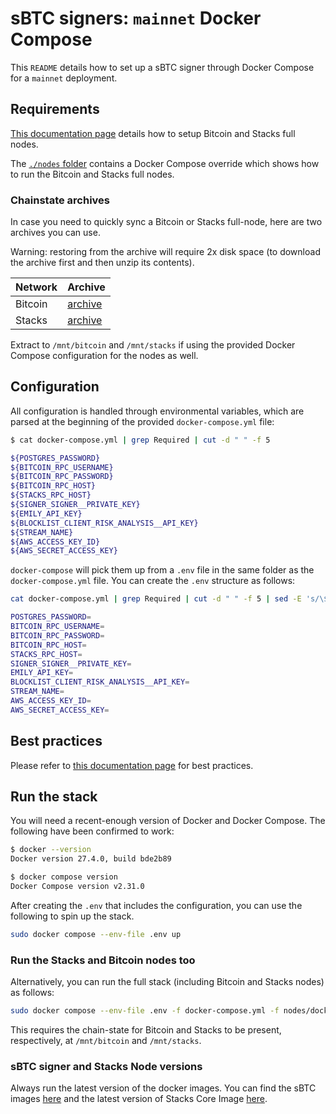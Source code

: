 # sBTC signers: `mainnet` Docker Compose

This `README` details how to set up a sBTC signer through Docker Compose for a
`mainnet` deployment.

## Requirements

[This documentation page](https://docs.stacks.co/guides-and-tutorials/sbtc/how-to-run-sbtc-signer)
details how to setup Bitcoin and Stacks full nodes.

The [`./nodes` folder](./nodes/) contains a Docker Compose override which shows
how to run the Bitcoin and Stacks full nodes.

### Chainstate archives

In case you need to quickly sync a Bitcoin or Stacks full-node, here are two
archives you can use.

Warning: restoring from the archive will require 2x disk space (to download the
archive first and then unzip its contents).

| Network | Archive                                                                                              |
| ------- | ---------------------------------------------------------------------------------------------------- |
| Bitcoin | [archive](https://bitcoin-chainstate-prod.s3.us-east-1.amazonaws.com/data.tar.gz)                    |
| Stacks  | [archive](https://archive.hiro.so/mainnet/stacks-blockchain/mainnet-stacks-blockchain-latest.tar.gz) |

Extract to `/mnt/bitcoin` and `/mnt/stacks` if using the provided Docker Compose
configuration for the nodes as well.

## Configuration

All configuration is handled through environmental variables, which are parsed
at the beginning of the provided `docker-compose.yml` file:

```bash
$ cat docker-compose.yml | grep Required | cut -d " " -f 5

${POSTGRES_PASSWORD}
${BITCOIN_RPC_USERNAME}
${BITCOIN_RPC_PASSWORD}
${BITCOIN_RPC_HOST}
${STACKS_RPC_HOST}
${SIGNER_SIGNER__PRIVATE_KEY}
${EMILY_API_KEY}
${BLOCKLIST_CLIENT_RISK_ANALYSIS__API_KEY}
${STREAM_NAME}
${AWS_ACCESS_KEY_ID}
${AWS_SECRET_ACCESS_KEY}
```

`docker-compose` will pick them up from a `.env` file in the same folder as the `docker-compose.yml` file.
You can create the `.env` structure as follows:

```bash
cat docker-compose.yml | grep Required | cut -d " " -f 5 | sed -E 's/\$\{([^}]+)\}/\1=/g' | tee .env

POSTGRES_PASSWORD=
BITCOIN_RPC_USERNAME=
BITCOIN_RPC_PASSWORD=
BITCOIN_RPC_HOST=
STACKS_RPC_HOST=
SIGNER_SIGNER__PRIVATE_KEY=
EMILY_API_KEY=
BLOCKLIST_CLIENT_RISK_ANALYSIS__API_KEY=
STREAM_NAME=
AWS_ACCESS_KEY_ID=
AWS_SECRET_ACCESS_KEY=
```

## Best practices

Please refer to [this documentation
page](https://docs.stacks.co/guides-and-tutorials/sbtc/best-practices-for-running-an-sbtc-signer)
for best practices.

## Run the stack

You will need a recent-enough version of Docker and Docker Compose. The
following have been confirmed to work:

```bash
$ docker --version
Docker version 27.4.0, build bde2b89

$ docker compose version
Docker Compose version v2.31.0
```

After creating the `.env` that includes the configuration, you can use the
following to spin up the stack.

```bash
sudo docker compose --env-file .env up
```

### Run the Stacks and Bitcoin nodes too

Alternatively, you can run the full stack (including Bitcoin and Stacks nodes)
as follows:

```bash
sudo docker compose --env-file .env -f docker-compose.yml -f nodes/docker-compose.chains.yml up
```

This requires the chain-state for Bitcoin and Stacks to be present,
respectively, at `/mnt/bitcoin` and `/mnt/stacks`.

### sBTC signer and Stacks Node versions

Always run the latest version of the docker images.
You can find the sBTC images [here](https://github.com/stacks-sbtc/sbtc/pkgs/container/sbtc) and the latest version of Stacks Core Image [here](https://hub.docker.com/r/blockstack/stacks-blockchain/tags).